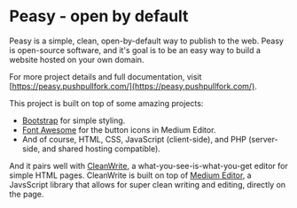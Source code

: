 # Peasy - open by default

Peasy is a simple, clean, open-by-default way to publish to the web. Peasy is open-source software, and it's goal is to be an easy way to build a website hosted on your own domain.

For more project details and full documentation, visit [https://peasy.pushpullfork.com/](https://peasy.pushpullfork.com/).

This project is built on top of some amazing projects:

- [Bootstrap](https://getbootstrap.com/) for simple styling.  
- [Font Awesome](http://fontawesome.io/) for the button icons in Medium Editor.  
- And of course, HTML, CSS, JavaScript (client-side), and PHP (server-side, and shared hosting compatible).  

And it pairs well with [CleanWrite](http://pushpullfork.com/cleanwrite), a what-you-see-is-what-you-get editor for simple HTML pages. CleanWrite is built on top of [Medium Editor](https://yabwe.github.io/medium-editor/), a JavsScript library that allows for super clean writing and editing, directly on the page.
